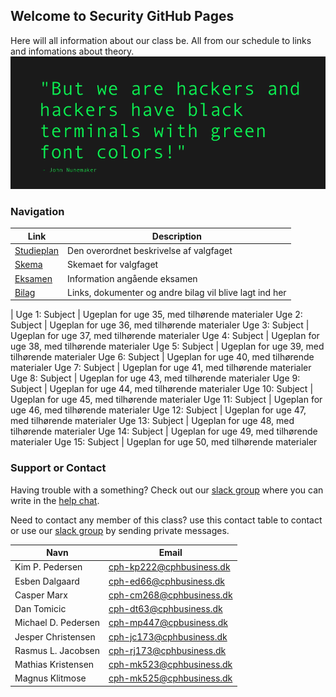 ## Welcome to Security GitHub Pages

Here will all information about our class be. All from our schedule to links and infomations about theory. 
![Reasons](./Picture.png)

### Navigation

Link | Description
------------ | -------------
[Studieplan](./pages/studieplan.md) | Den overordnet beskrivelse af valgfaget
[Skema](./pages/skema.md) | Skemaet for valgfaget
[Eksamen](./pages/eksamen.md) | Information angående eksamen
[Bilag](./pages/bilag.md) | Links, dokumenter og andre bilag vil blive lagt ind her
 | 
Uge 1: Subject | Ugeplan for uge 35, med tilhørende materialer
Uge 2: Subject | Ugeplan for uge 36, med tilhørende materialer
Uge 3: Subject | Ugeplan for uge 37, med tilhørende materialer
Uge 4: Subject | Ugeplan for uge 38, med tilhørende materialer
Uge 5: Subject | Ugeplan for uge 39, med tilhørende materialer
Uge 6: Subject | Ugeplan for uge 40, med tilhørende materialer
Uge 7: Subject | Ugeplan for uge 41, med tilhørende materialer
Uge 8: Subject | Ugeplan for uge 43, med tilhørende materialer
Uge 9: Subject | Ugeplan for uge 44, med tilhørende materialer
Uge 10: Subject | Ugeplan for uge 45, med tilhørende materialer
Uge 11: Subject | Ugeplan for uge 46, med tilhørende materialer
Uge 12: Subject | Ugeplan for uge 47, med tilhørende materialer
Uge 13: Subject | Ugeplan for uge 48, med tilhørende materialer
Uge 14: Subject | Ugeplan for uge 49, med tilhørende materialer
Uge 15: Subject | Ugeplan for uge 50, med tilhørende materialer

### Support or Contact

Having trouble with a something? Check out our [slack group](https://datamatiker-security.slack.com/) where you can write in the [help chat](https://app.slack.com/client/TMGKRJMJR/CM58R2AKD).

Need to contact any member of this class? use this contact table to contact or use our [slack group](https://datamatiker-security.slack.com/) by sending private messages.

Navn | Email
------------ | -------------
Kim P. Pedersen | cph-kp222@cphbusiness.dk
Esben Dalgaard | cph-ed66@cphbusiness.dk
Casper Marx | cph-cm268@cphbusiness.dk
Dan Tomicic | cph-dt63@cphbusiness.dk
Michael D. Pedersen | cph-mp447@cpbusiness.dk
Jesper Christensen | cph-jc173@cphbusiness.dk
Rasmus L. Jacobsen | cph-rj173@cphbusiness.dk
Mathias Kristensen | cph-mk523@cphbusiness.dk
Magnus Klitmose | cph-mk525@cphbusiness.dk
